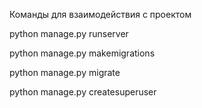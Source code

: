 Команды для взаимодействия с проектом

python manage.py runserver

python manage.py makemigrations

python manage.py migrate

python manage.py createsuperuser
